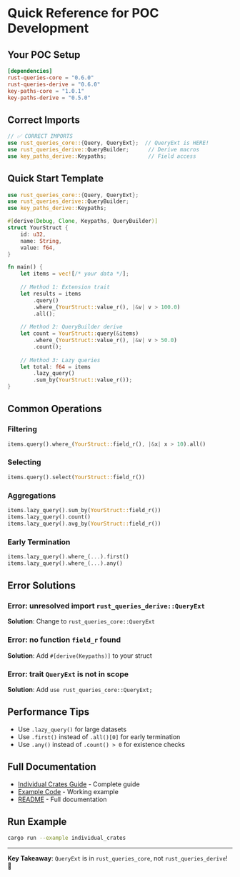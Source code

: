 # Quick Reference for POC Development

## Your POC Setup

```toml
[dependencies]
rust-queries-core = "0.6.0"
rust-queries-derive = "0.6.0"
key-paths-core = "1.0.1"
key-paths-derive = "0.5.0"
```

## Correct Imports

```rust
// ✅ CORRECT IMPORTS
use rust_queries_core::{Query, QueryExt};  // QueryExt is HERE!
use rust_queries_derive::QueryBuilder;      // Derive macros
use key_paths_derive::Keypaths;             // Field access
```

## Quick Start Template

```rust
use rust_queries_core::{Query, QueryExt};
use rust_queries_derive::QueryBuilder;
use key_paths_derive::Keypaths;

#[derive(Debug, Clone, Keypaths, QueryBuilder)]
struct YourStruct {
    id: u32,
    name: String,
    value: f64,
}

fn main() {
    let items = vec![/* your data */];
    
    // Method 1: Extension trait
    let results = items
        .query()
        .where_(YourStruct::value_r(), |&v| v > 100.0)
        .all();
    
    // Method 2: QueryBuilder derive
    let count = YourStruct::query(&items)
        .where_(YourStruct::value_r(), |&v| v > 50.0)
        .count();
    
    // Method 3: Lazy queries
    let total: f64 = items
        .lazy_query()
        .sum_by(YourStruct::value_r());
}
```

## Common Operations

### Filtering
```rust
items.query().where_(YourStruct::field_r(), |&x| x > 10).all()
```

### Selecting
```rust
items.query().select(YourStruct::field_r())
```

### Aggregations
```rust
items.lazy_query().sum_by(YourStruct::field_r())
items.lazy_query().count()
items.lazy_query().avg_by(YourStruct::field_r())
```

### Early Termination
```rust
items.lazy_query().where_(...).first()
items.lazy_query().where_(...).any()
```

## Error Solutions

### Error: unresolved import `rust_queries_derive::QueryExt`

**Solution**: Change to `rust_queries_core::QueryExt`

### Error: no function `field_r` found

**Solution**: Add `#[derive(Keypaths)]` to your struct

### Error: trait `QueryExt` is not in scope

**Solution**: Add `use rust_queries_core::QueryExt;`

## Performance Tips

- Use `.lazy_query()` for large datasets
- Use `.first()` instead of `.all()[0]` for early termination
- Use `.any()` instead of `.count() > 0` for existence checks

## Full Documentation

- [Individual Crates Guide](INDIVIDUAL_CRATES_GUIDE.md) - Complete guide
- [Example Code](examples/individual_crates.rs) - Working example
- [README](README.md) - Full documentation

## Run Example

```bash
cargo run --example individual_crates
```

---

**Key Takeaway**: `QueryExt` is in `rust_queries_core`, not `rust_queries_derive`! 🎯

